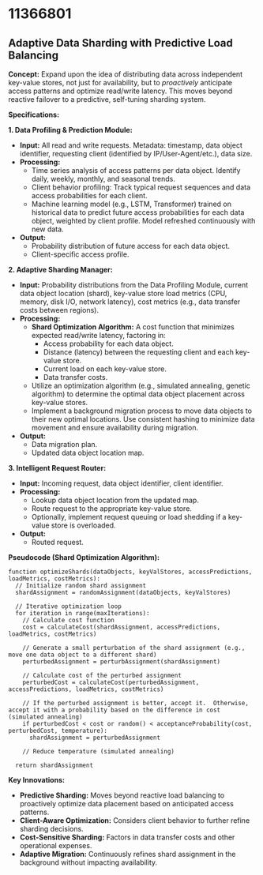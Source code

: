 # 11366801

## Adaptive Data Sharding with Predictive Load Balancing

**Concept:** Expand upon the idea of distributing data across independent key-value stores, not just for availability, but to *proactively* anticipate access patterns and optimize read/write latency. This moves beyond reactive failover to a predictive, self-tuning sharding system.

**Specifications:**

**1. Data Profiling & Prediction Module:**

*   **Input:**  All read and write requests. Metadata: timestamp, data object identifier, requesting client (identified by IP/User-Agent/etc.), data size.
*   **Processing:**
    *   Time series analysis of access patterns per data object. Identify daily, weekly, monthly, and seasonal trends.
    *   Client behavior profiling:  Track typical request sequences and data access probabilities for each client.
    *   Machine learning model (e.g., LSTM, Transformer) trained on historical data to predict future access probabilities for each data object, weighted by client profile.  Model refreshed continuously with new data.
*   **Output:**
    *   Probability distribution of future access for each data object.
    *   Client-specific access profile.

**2. Adaptive Sharding Manager:**

*   **Input:**  Probability distributions from the Data Profiling Module, current data object location (shard),  key-value store load metrics (CPU, memory, disk I/O, network latency), cost metrics (e.g., data transfer costs between regions).
*   **Processing:**
    *   **Shard Optimization Algorithm:** A cost function that minimizes expected read/write latency, factoring in:
        *   Access probability for each data object.
        *   Distance (latency) between the requesting client and each key-value store.
        *   Current load on each key-value store.
        *   Data transfer costs.
    *   Utilize an optimization algorithm (e.g., simulated annealing, genetic algorithm) to determine the optimal data object placement across key-value stores.
    *   Implement a background migration process to move data objects to their new optimal locations.  Use consistent hashing to minimize data movement and ensure availability during migration.
*   **Output:**
    *   Data migration plan.
    *   Updated data object location map.

**3.  Intelligent Request Router:**

*   **Input:**  Incoming request, data object identifier, client identifier.
*   **Processing:**
    *   Lookup data object location from the updated map.
    *   Route request to the appropriate key-value store.
    *   Optionally, implement request queuing or load shedding if a key-value store is overloaded.
*   **Output:**
    *   Routed request.

**Pseudocode (Shard Optimization Algorithm):**

```
function optimizeShards(dataObjects, keyValStores, accessPredictions, loadMetrics, costMetrics):
  // Initialize random shard assignment
  shardAssignment = randomAssignment(dataObjects, keyValStores)

  // Iterative optimization loop
  for iteration in range(maxIterations):
    // Calculate cost function
    cost = calculateCost(shardAssignment, accessPredictions, loadMetrics, costMetrics)

    // Generate a small perturbation of the shard assignment (e.g., move one data object to a different shard)
    perturbedAssignment = perturbAssignment(shardAssignment)

    // Calculate cost of the perturbed assignment
    perturbedCost = calculateCost(perturbedAssignment, accessPredictions, loadMetrics, costMetrics)

    // If the perturbed assignment is better, accept it.  Otherwise, accept it with a probability based on the difference in cost (simulated annealing)
    if perturbedCost < cost or random() < acceptanceProbability(cost, perturbedCost, temperature):
      shardAssignment = perturbedAssignment

    // Reduce temperature (simulated annealing)

  return shardAssignment
```

**Key Innovations:**

*   **Predictive Sharding:**  Moves beyond reactive load balancing to proactively optimize data placement based on anticipated access patterns.
*   **Client-Aware Optimization:**  Considers client behavior to further refine sharding decisions.
*   **Cost-Sensitive Sharding:**  Factors in data transfer costs and other operational expenses.
*   **Adaptive Migration:** Continuously refines shard assignment in the background without impacting availability.